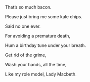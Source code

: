 That’s so much bacon.

Please just bring me some kale chips.

Said no one ever.

For avoiding a premature death,

Hum a birthday tune under your breath.

Get rid of the grime,

Wash your hands, all the time,

Like my role model, Lady Macbeth.


